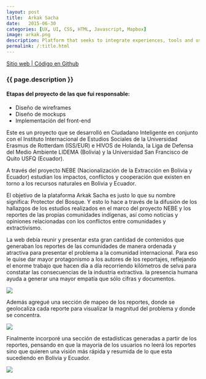 ```yaml
---
layout: post
title:  Arkak Sacha
date:   2015-06-30
categories: [UX, UI, CSS, HTML, Javascript, Mapbox]
image: arkak.png
description: Platform that seeks to integrate experiences, tools and useful information for the work that the indigenous communities in Bolivia and Ecuador do in terms of social and environmental monitoring of the extractive industry.
permalink: /:title.html
---
```


<p>
<a href="http://arkaksacha.org/" target="_blank"><i class="fa fa-external-link-square" aria-hidden="true"></i> Sitio web | </a><a href="https://github.com/ciudadanointeligente/nebe" target="_blank"><i class="fa fa-github" aria-hidden="true"></i> Código en Github</a>
</p>

<h3>{{ page.description }}</h3>

<h4>Etapas del proyecto de las que fui responsable:</h4>
<ul class="linea list-unstyled">
  <li>Diseño de wireframes</li>
  <li>Diseño de mockups</li>
  <li>Implementación del front-end</li>
</ul>

Este es un proyecto que se desarrolló en Ciudadano Inteligente en conjunto con el Instituto Internacional de Estudios Sociales de la Universidad Erasmus de Rotterdam (ISS/EUR) e HIVOS de Holanda, la Liga de Defensa del Medio Ambiente LIDEMA (Bolivia) y la Universidad San Francisco de Quito USFQ (Ecuador).

A través del proyecto NEBE (Nacionalización de la Extracción en Bolivia y Ecuador) estudian los impactos, conflictos y cooperación que existen en torno a los recursos naturales en Bolivia y Ecuador.

El objetivo de la plataforma Arkak Sacha es justo lo que su nombre significa: Protector del Bosque. Y esto lo hace a través de la difusión de los hallazgos de los estudios realizados en el marco del proyecto NEBE y los reportes de las propias comunidades indígenas, así como noticias y opiniones relacionadas con los conflictos entre comunidades y extractivismo.

La web debía reunir y presentar esta gran cantidad de contenidos que generaban los reportes de las comunidades de manera ordenada y atractiva para presentar el problema a la comunidad internacional. Para eso le quise dar mayor protagonismo a los autores de los reportajes, reflejando el enorme trabajo que hacen día a día recorriendo kilómetros de selva para constatar las consecuencias de la industria extractiva. la presencia humana ayuda a generar una mayor empatía que sólo cifras y documentos.

<img src="{{ site.baseurl }}img/content/arkak01.png" class="img-responsive">

Además agregué una sección de mapeo de los reportes, donde se geolocaliza cada reporte para visualizar la magnitud del problema y donde se concentra.

<img src="{{ site.baseurl }}img/content/arkak02.png" class="img-responsive">

Finalmente incorporé una sección de estadísticas generadas a partir de los reportes, pensando en que la mayoría de los usuarios no leerá los reportes sino que quieren una visión más rápida y resumida de lo que esta sucediendo en Bolivia y Ecuador.

<img src="{{ site.baseurl }}img/content/arkak03.png" class="img-responsive">
